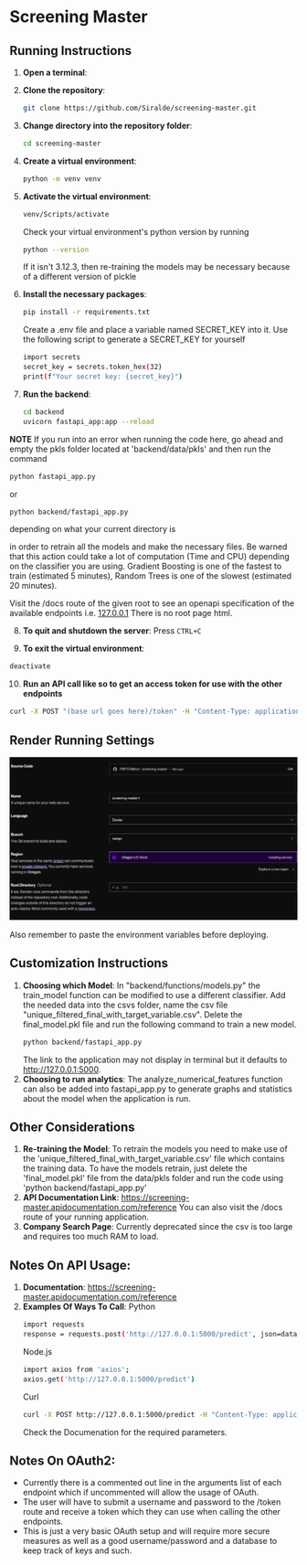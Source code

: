 # Screening Master

## Running Instructions

1. **Open a terminal**:

2. **Clone the repository**:

   ```sh
   git clone https://github.com/Siralde/screening-master.git
   ```

3. **Change directory into the repository folder**:

   ```sh
   cd screening-master
   ```

4. **Create a virtual environment**:

   ```sh
   python -m venv venv
   ```

5. **Activate the virtual environment**:

   ```sh
   venv/Scripts/activate
   ```

   Check your virtual environment's python version by running

   ```sh
   python --version
   ```

   If it isn't 3.12.3, then re-training the models may be necessary because of a different version of pickle

6. **Install the necessary packages**:

   ```sh
   pip install -r requirements.txt
   ```

   Create a .env file and place a variable named SECRET_KEY into it.
   Use the following script to generate a SECRET_KEY for yourself

   ```sh
   import secrets
   secret_key = secrets.token_hex(32)
   print(f"Your secret key: {secret_key}")
   ```

7. **Run the backend**:

   ```sh
   cd backend
   uvicorn fastapi_app:app --reload
   ```

**NOTE** If you run into an error when running the code here,
go ahead and empty the pkls folder located at 'backend/data/pkls'
and then run the command

```sh
python fastapi_app.py
```

or

```sh
python backend/fastapi_app.py
```

depending on what your current directory is

in order to retrain all the models and make the necessary files.
Be warned that this action could take a lot of computation (Time and CPU)
depending on the classifier you are using.
Gradient Boosting is one of the fastest to train (estimated 5 minutes),
Random Trees is one of the slowest (estimated 20 minutes).

Visit the /docs route of the given root to see an openapi specification of the available endpoints
i.e. [127.0.0.1](http://127.0.0.1:8000/docs)
There is no root page html.

8. **To quit and shutdown the server**:
   Press `CTRL+C`

9. **To exit the virtual environment**:

```sh
deactivate
```

10. **Run an API call like so to get an access token for use with the other endpoints**

```sh
curl -X POST "(base url goes here)/token" -H "Content-Type: application/x-www-form-urlencoded" -d "username=johndoe&password=secret"
```

## Render Running Settings

![Render Running Instructions](Render.png)

Also remember to paste the environment variables before deploying.

## Customization Instructions

1. **Choosing which Model**:
   In "backend/functions/models.py" the train_model function can be modified to use a different classifier.
   Add the needed data into the csvs folder, name the csv file "unique_filtered_final_with_target_variable.csv".
   Delete the final_model.pkl file and run the following command to train a new model.
   ```sh
   python backend/fastapi_app.py
   ```
   The link to the application may not display in terminal but it defaults to http://127.0.0.1:5000.
2. **Choosing to run analytics**:
   The analyze_numerical_features function can also be added into fastapi_app.py to generate graphs and statistics about the model when the application is run.

## Other Considerations

1. **Re-training the Model**:
   To retrain the models you need to make use of the 'unique_filtered_final_with_target_variable.csv' file which contains the training data.
   To have the models retrain, just delete the 'final_model.pkl' file from the data/pkls folder and run the code using 'python backend/fastapi_app.py'
2. **API Documentation Link**:
   https://screening-master.apidocumentation.com/reference
   You can also visit the /docs route of your running application.
3. **Company Search Page**:
   Currently deprecated since the csv is too large and requires too much RAM to load.

## Notes On API Usage:

1. **Documentation**:
   https://screening-master.apidocumentation.com/reference
2. **Examples Of Ways To Call**:
   Python
   ```sh
   import requests
   response = requests.post('http://127.0.0.1:5000/predict', json=data)
   ```
   Node.js
   ```sh
   import axios from 'axios';
   axios.get('http://127.0.0.1:5000/predict')
   ```
   Curl
   ```sh
   curl -X POST http://127.0.0.1:5000/predict -H "Content-Type: application/json" -d '{"key1":"value1", "key2":"value2"}'
   ```
   Check the Documenation for the required parameters.

## Notes On OAuth2:

- Currently there is a commented out line in the arguments list of each endpoint which if uncommented
  will allow the usage of OAuth.
- The user will have to submit a username and password to the /token route and receive a token which they can use
  when calling the other endpoints.
- This is just a very basic OAuth setup and will require more secure measures as well as a good username/password
  and a database to keep track of keys and such.
